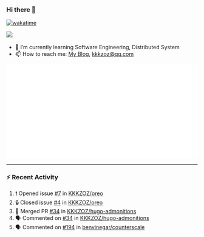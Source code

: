 ### Hi there 👋

[![wakatime](https://wakatime.com/badge/user/3d3cd454-4851-419e-ab98-0f85a4d69dbf.svg)](https://wakatime.com/@3d3cd454-4851-419e-ab98-0f85a4d69dbf)

![](https://komarev.com/ghpvc/?username=kkkzoz&color=green)

- 🌱 I’m currently learning Software Engineering, Distributed System
- 📫 How to reach me: [My Blog](https://blog.kkkzoz.top/), <kkkzoz@qq.com>

![](https://raw.githubusercontent.com/kkkzoz/github-stats/actions_branch/generated_images/languages.svg)

---

### :zap: Recent Activity

<!--START_SECTION:activity-->
1. ❗ Opened issue [#7](https://github.com/KKKZOZ/oreo/issues/7) in [KKKZOZ/oreo](https://github.com/KKKZOZ/oreo)
2. 🔒 Closed issue [#4](https://github.com/KKKZOZ/oreo/issues/4) in [KKKZOZ/oreo](https://github.com/KKKZOZ/oreo)
3. 🎉 Merged PR [#34](https://github.com/KKKZOZ/hugo-admonitions/pull/34) in [KKKZOZ/hugo-admonitions](https://github.com/KKKZOZ/hugo-admonitions)
4. 🗣 Commented on [#34](https://github.com/KKKZOZ/hugo-admonitions/pull/34#issuecomment-3066320568) in [KKKZOZ/hugo-admonitions](https://github.com/KKKZOZ/hugo-admonitions)
5. 🗣 Commented on [#194](https://github.com/benvinegar/counterscale/issues/194#issuecomment-3039017562) in [benvinegar/counterscale](https://github.com/benvinegar/counterscale)
<!--END_SECTION:activity-->

<!--
**KKKZOZ/KKKZOZ** is a ✨ _special_ ✨ repository because its `README.md` (this file) appears on your GitHub profile.

Here are some ideas to get you started:

- 🔭 I’m currently working on ...
- 🌱 I’m currently learning ...
- 👯 I’m looking to collaborate on ...
- 🤔 I’m looking for help with ...
- 💬 Ask me about ...
- 📫 How to reach me: ...
- 😄 Pronouns: ...
- ⚡ Fun fact: ...
-->
